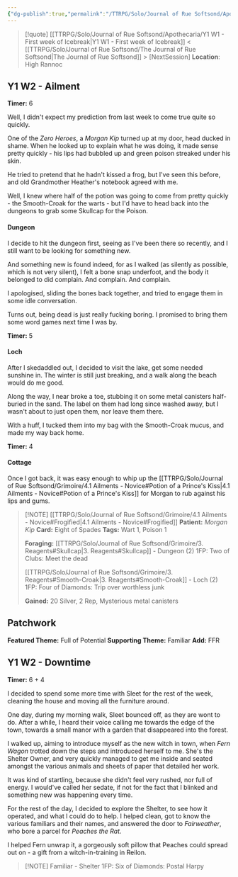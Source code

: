 ```yaml
---
{"dg-publish":true,"permalink":"/TTRPG/Solo/Journal of Rue Softsond/Apothecaria/Y1 W2 - The second week of Icebreak/"}
---
```


> [!quote] [[TTRPG/Solo/Journal of Rue Softsond/Apothecaria/Y1 W1 - First week of Icebreak\|Y1 W1 - First week of Icebreak]] < [[TTRPG/Solo/Journal of Rue Softsond/The Journal of Rue Softsond\|The Journal of Rue Softsond]] > [NextSession]
> **Location**: High Rannoc

## Y1 W2 - Ailment
**Timer:** 6

Well, I didn't expect my prediction from last week to come true quite so quickly.

One of the *Zero Heroes*, a *Morgan Kip* turned up at my door, head ducked in shame. 
When he looked up to explain what he was doing, it made sense pretty quickly - his lips had bubbled up and green poison streaked under his skin.

He tried to pretend that he hadn't kissed a frog, but I've seen this before, and old Grandmother Heather's notebook agreed with me.

Well, I knew where half of the potion was going to come from pretty quickly - the Smooth-Croak for the warts - but I'd have to head back into the dungeons to grab some Skullcap for the Poison.

#### Dungeon

I decide to hit the dungeon first, seeing as I've been there so recently, and I still want to be looking for something new.

And something new is found indeed, for as I walked (as silently as possible, which is not very silent), I felt a bone snap underfoot, and the body it belonged to did complain. And complain. And complain.

I apologised, sliding the bones back together, and tried to engage them in some idle conversation.

Turns out, being dead is just really fucking boring. I promised to bring them some word games next time I was by.

**Timer:** 5
#### Loch

After I skedaddled out, I decided to visit the lake, get some needed sunshine in. The winter is still just breaking, and a walk along the beach would do me good.

Along the way, I near broke a toe, stubbing it on some metal canisters half-buried in the sand. The label on them had long since washed away, but I wasn't about to just open them, nor leave them there.

With a huff, I tucked them into my bag with the Smooth-Croak mucus, and made my way back home.

**Timer:** 4
#### Cottage

Once I got back, it was easy enough to whip up the [[TTRPG/Solo/Journal of Rue Softsond/Grimoire/4.1 Ailments - Novice#Potion of a Prince's Kiss\|4.1 Ailments - Novice#Potion of a Prince's Kiss]] for Morgan to rub against his lips and gums.

> [!NOTE] [[TTRPG/Solo/Journal of Rue Softsond/Grimoire/4.1 Ailments - Novice#Frogified\|4.1 Ailments - Novice#Frogified]]
> **Patient:** *Morgan Kip*
> **Card:** Eight of Spades
> **Tags:** Wart 1, Poison 1
> 
> **Foraging:**
> [[TTRPG/Solo/Journal of Rue Softsond/Grimoire/3. Reagents#Skullcap\|3. Reagents#Skullcap]] - Dungeon (2)
> 1FP: Two of Clubs: Meet the dead
> 
> [[TTRPG/Solo/Journal of Rue Softsond/Grimoire/3. Reagents#Smooth-Croak\|3. Reagents#Smooth-Croak]] - Loch (2)
> 1FP: Four of Diamonds: Trip over worthless junk
> 
> **Gained:** 20 Silver, 2 Rep, Mysterious metal canisters


## Patchwork
**Featured Theme:** Full of Potential
**Supporting Theme:** Familiar
**Add:** FFR

## Y1 W2 - Downtime
**Timer:** 6 + 4

I decided to spend some more time with Sleet for the rest of the week, cleaning the house and moving all the furniture around.

One day, during my morning walk, Sleet bounced off, as they are wont to do.
After a while, I heard their voice calling me towards the edge of the town, towards a small manor with a garden that disappeared into the forest.

I walked up, aiming to introduce myself as the new witch in town, when *Fern Wagon* trotted down the steps and introduced herself to me. She's the Shelter Owner, and very quickly managed to get me inside and seated amongst the various animals and sheets of paper that detailed her work.

It was kind of startling, because she didn't feel very rushed, nor full of energy. I would've called her sedate, if not for the fact that I blinked and something new was happening every time.

For the rest of the day, I decided to explore the Shelter, to see how it operated, and what I could do to help. I helped clean, got to know the various familiars and their names, and answered the door to *Fairweather*, who bore a parcel for *Peaches the Rat*. 

I helped Fern unwrap it, a gorgeously soft pillow that Peaches could spread out on - a gift from a witch-in-training in Reilon.

> [!NOTE] Familiar - Shelter
> 1FP: Six of Diamonds: Postal Harpy
